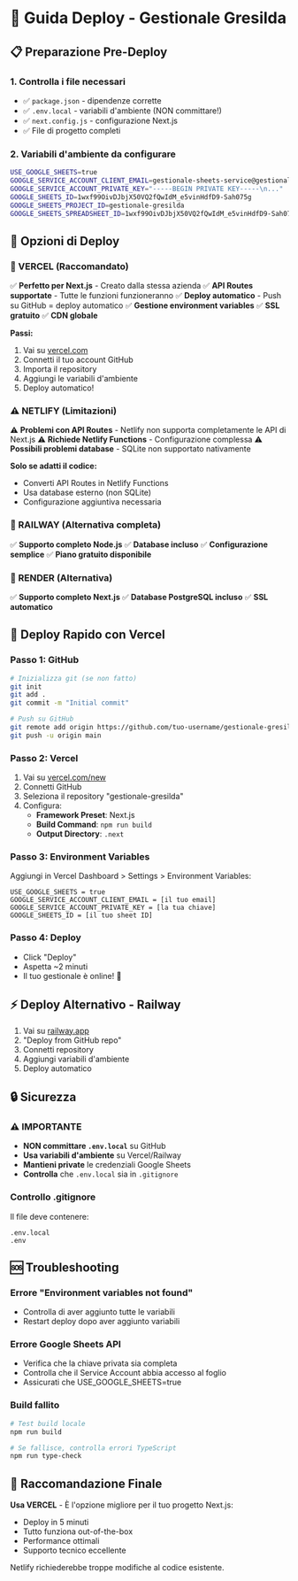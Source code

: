 # 🚀 Guida Deploy - Gestionale Gresilda

## 📋 Preparazione Pre-Deploy

### 1. Controlla i file necessari
- ✅ `package.json` - dipendenze corrette
- ✅ `.env.local` - variabili d'ambiente (NON committare!)
- ✅ `next.config.js` - configurazione Next.js
- ✅ File di progetto completi

### 2. Variabili d'ambiente da configurare
```bash
USE_GOOGLE_SHEETS=true
GOOGLE_SERVICE_ACCOUNT_CLIENT_EMAIL=gestionale-sheets-service@gestionale-gresilda.iam.gserviceaccount.com
GOOGLE_SERVICE_ACCOUNT_PRIVATE_KEY="-----BEGIN PRIVATE KEY-----\n..."
GOOGLE_SHEETS_ID=1wxf99OivDJbjX50VQ2fQwIdM_e5vinHdfD9-Sah075g
GOOGLE_SHEETS_PROJECT_ID=gestionale-gresilda
GOOGLE_SHEETS_SPREADSHEET_ID=1wxf99OivDJbjX50VQ2fQwIdM_e5vinHdfD9-Sah075g
```

## 🎯 Opzioni di Deploy

### 🥇 VERCEL (Raccomandato)
✅ **Perfetto per Next.js** - Creato dalla stessa azienda
✅ **API Routes supportate** - Tutte le funzioni funzioneranno
✅ **Deploy automatico** - Push su GitHub = deploy automatico
✅ **Gestione environment variables**
✅ **SSL gratuito**
✅ **CDN globale**

**Passi:**
1. Vai su [vercel.com](https://vercel.com)
2. Connetti il tuo account GitHub
3. Importa il repository
4. Aggiungi le variabili d'ambiente
5. Deploy automatico!

### ⚠️ NETLIFY (Limitazioni)
⚠️ **Problemi con API Routes** - Netlify non supporta completamente le API di Next.js
⚠️ **Richiede Netlify Functions** - Configurazione complessa
⚠️ **Possibili problemi database** - SQLite non supportato nativamente

**Solo se adatti il codice:**
- Converti API Routes in Netlify Functions
- Usa database esterno (non SQLite)
- Configurazione aggiuntiva necessaria

### 🔧 RAILWAY (Alternativa completa)
✅ **Supporto completo Node.js**
✅ **Database incluso**
✅ **Configurazione semplice**
✅ **Piano gratuito disponibile**

### 🔧 RENDER (Alternativa)
✅ **Supporto completo Next.js**
✅ **Database PostgreSQL incluso**
✅ **SSL automatico**

## 🚀 Deploy Rapido con Vercel

### Passo 1: GitHub
```bash
# Inizializza git (se non fatto)
git init
git add .
git commit -m "Initial commit"

# Push su GitHub
git remote add origin https://github.com/tuo-username/gestionale-gresilda.git
git push -u origin main
```

### Passo 2: Vercel
1. Vai su [vercel.com/new](https://vercel.com/new)
2. Connetti GitHub
3. Seleziona il repository "gestionale-gresilda"
4. Configura:
   - **Framework Preset**: Next.js
   - **Build Command**: `npm run build`
   - **Output Directory**: `.next`

### Passo 3: Environment Variables
Aggiungi in Vercel Dashboard > Settings > Environment Variables:
```
USE_GOOGLE_SHEETS = true
GOOGLE_SERVICE_ACCOUNT_CLIENT_EMAIL = [il tuo email]
GOOGLE_SERVICE_ACCOUNT_PRIVATE_KEY = [la tua chiave]
GOOGLE_SHEETS_ID = [il tuo sheet ID]
```

### Passo 4: Deploy
- Click "Deploy"
- Aspetta ~2 minuti
- Il tuo gestionale è online! 🎉

## ⚡ Deploy Alternativo - Railway

1. Vai su [railway.app](https://railway.app)
2. "Deploy from GitHub repo"
3. Connetti repository
4. Aggiungi variabili d'ambiente
5. Deploy automatico

## 🔒 Sicurezza

### ⚠️ IMPORTANTE
- **NON committare `.env.local`** su GitHub
- **Usa variabili d'ambiente** su Vercel/Railway
- **Mantieni private** le credenziali Google Sheets
- **Controlla** che `.env.local` sia in `.gitignore`

### Controllo .gitignore
Il file deve contenere:
```
.env.local
.env
```

## 🆘 Troubleshooting

### Errore "Environment variables not found"
- Controlla di aver aggiunto tutte le variabili
- Restart deploy dopo aver aggiunto variabili

### Errore Google Sheets API
- Verifica che la chiave privata sia completa
- Controlla che il Service Account abbia accesso al foglio
- Assicurati che USE_GOOGLE_SHEETS=true

### Build fallito
```bash
# Test build locale
npm run build

# Se fallisce, controlla errori TypeScript
npm run type-check
```

## 🎯 Raccomandazione Finale

**Usa VERCEL** - È l'opzione migliore per il tuo progetto Next.js:
- Deploy in 5 minuti
- Tutto funziona out-of-the-box  
- Performance ottimali
- Supporto tecnico eccellente

Netlify richiederebbe troppe modifiche al codice esistente.
